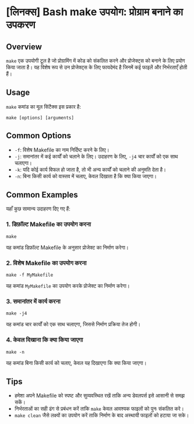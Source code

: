 # [लिनक्स] Bash make उपयोग: प्रोग्राम बनाने का उपकरण

## Overview
`make` एक उपयोगी टूल है जो प्रोग्रामिंग में कोड को संकलित करने और प्रोजेक्ट्स को बनाने के लिए प्रयोग किया जाता है। यह विशेष रूप से उन प्रोजेक्ट्स के लिए फायदेमंद है जिनमें कई फाइलें और निर्भरताएँ होती हैं।

## Usage
`make` कमांड का मूल सिंटैक्स इस प्रकार है:

```
make [options] [arguments]
```

## Common Options
- `-f`: विशेष Makefile का नाम निर्दिष्ट करने के लिए।
- `-j`: समानांतर में कई कार्यों को चलाने के लिए। उदाहरण के लिए, `-j4` चार कार्यों को एक साथ चलाएगा।
- `-k`: यदि कोई कार्य विफल हो जाता है, तो भी अन्य कार्यों को चलाने की अनुमति देता है।
- `-n`: बिना किसी कार्य को वास्तव में चलाए, केवल दिखाता है कि क्या किया जाएगा।

## Common Examples
यहाँ कुछ सामान्य उदाहरण दिए गए हैं:

### 1. डिफ़ॉल्ट Makefile का उपयोग करना
```
make
```
यह कमांड डिफ़ॉल्ट Makefile के अनुसार प्रोजेक्ट का निर्माण करेगा।

### 2. विशेष Makefile का उपयोग करना
```
make -f MyMakefile
```
यह कमांड `MyMakefile` का उपयोग करके प्रोजेक्ट का निर्माण करेगा।

### 3. समानांतर में कार्य करना
```
make -j4
```
यह कमांड चार कार्यों को एक साथ चलाएगा, जिससे निर्माण प्रक्रिया तेज होगी।

### 4. केवल दिखाना कि क्या किया जाएगा
```
make -n
```
यह कमांड बिना किसी कार्य को चलाए, केवल यह दिखाएगा कि क्या किया जाएगा।

## Tips
- हमेशा अपने Makefile को स्पष्ट और सुव्यवस्थित रखें ताकि अन्य डेवलपर्स इसे आसानी से समझ सकें।
- निर्भरताओं का सही ढंग से प्रबंधन करें ताकि `make` केवल आवश्यक फाइलों को पुनः संकलित करे।
- `make clean` जैसे लक्ष्यों का उपयोग करें ताकि निर्माण के बाद अस्थायी फाइलों को हटाया जा सके।